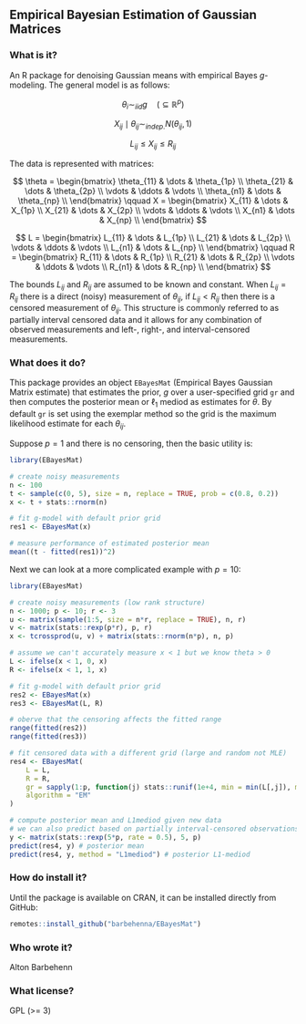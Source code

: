 ## Empirical Bayesian Estimation of Gaussian Matrices

### What is it?

An R package for denoising Gaussian means with empirical Bayes $g$-modeling.
The general model is as follows:

$$
\theta_i \sim_{iid} g \quad (\subseteq \mathbb{R}^p)
$$

$$
X_{ij} \mid \theta_{ij} \sim_{indep.} N(\theta_{ij}, 1)
$$

$$
L_{ij} \leq X_{ij} \leq R_{ij}
$$

The data is represented with matrices:

$$
\theta = \begin{bmatrix}
\theta_{11} & \dots & \theta_{1p} \\
\theta_{21} & \dots & \theta_{2p} \\
\vdots & \ddots & \vdots \\
\theta_{n1} & \dots & \theta_{np} \\
\end{bmatrix}
\qquad
X = \begin{bmatrix}
X_{11} & \dots & X_{1p} \\
X_{21} & \dots & X_{2p} \\
\vdots & \ddots & \vdots \\
X_{n1} & \dots & X_{np} \\
\end{bmatrix}
$$

$$
L = \begin{bmatrix}
L_{11} & \dots & L_{1p} \\
L_{21} & \dots & L_{2p} \\
\vdots & \ddots & \vdots \\
L_{n1} & \dots & L_{np} \\
\end{bmatrix}
\qquad
R = \begin{bmatrix}
R_{11} & \dots & R_{1p} \\
R_{21} & \dots & R_{2p} \\
\vdots & \ddots & \vdots \\
R_{n1} & \dots & R_{np} \\
\end{bmatrix}
$$

The bounds $L_{ij}$ and $R_{ij}$ are assumed to be known and constant.
When $L_{ij} = R_{ij}$ there is a direct (noisy) measurement of $\theta_{ij}$, if $L_{ij} < R_{ij}$ then there is a censored measurement of $\theta_{ij}$.
This structure is commonly referred to as partially interval censored data and it allows for any combination of observed measurements and left-, right-, and interval-censored measurements.


### What does it do?

This package provides an object `EBayesMat` (Empirical Bayes Gaussian Matrix estimate) that estimates the prior, $g$ over a user-specified grid `gr` and then computes the posterior mean or $\ell_1$ mediod as estimates for $\theta$. By default `gr` is set using the exemplar method so the grid is the maximum likelihood estimate for each $\theta_{ij}$.

Suppose $p = 1$ and there is no censoring, then the basic utility is:

```r
library(EBayesMat)

# create noisy measurements
n <- 100
t <- sample(c(0, 5), size = n, replace = TRUE, prob = c(0.8, 0.2))
x <- t + stats::rnorm(n)

# fit g-model with default prior grid
res1 <- EBayesMat(x)

# measure performance of estimated posterior mean
mean((t - fitted(res1))^2)
```

Next we can look at a more complicated example with $p = 10$:

```r
library(EBayesMat)

# create noisy measurements (low rank structure)
n <- 1000; p <- 10; r <- 3
u <- matrix(sample(1:5, size = n*r, replace = TRUE), n, r)
v <- matrix(stats::rexp(p*r), p, r)
x <- tcrossprod(u, v) + matrix(stats::rnorm(n*p), n, p)

# assume we can't accurately measure x < 1 but we know theta > 0
L <- ifelse(x < 1, 0, x)
R <- ifelse(x < 1, 1, x)

# fit g-model with default prior grid
res2 <- EBayesMat(x)
res3 <- EBayesMat(L, R)

# oberve that the censoring affects the fitted range 
range(fitted(res2))
range(fitted(res3))

# fit censored data with a different grid (large and random not MLE)
res4 <- EBayesMat(
    L = L,
    R = R,
    gr = sapply(1:p, function(j) stats::runif(1e+4, min = min(L[,j]), max = max(R[,j]))),
    algorithm = "EM"
)

# compute posterior mean and L1mediod given new data
# we can also predict based on partially interval-censored observations
y <- matrix(stats::rexp(5*p, rate = 0.5), 5, p)
predict(res4, y) # posterior mean
predict(res4, y, method = "L1mediod") # posterior L1-mediod
```


### How do install it?

Until the package is available on CRAN, it can be installed directly from GitHub:

```r
remotes::install_github("barbehenna/EBayesMat")
```


### Who wrote it?

Alton Barbehenn


### What license?

GPL (>= 3)
